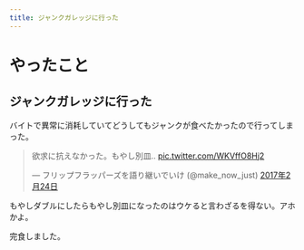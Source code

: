 ```yaml
---
title: ジャンクガレッジに行った
---
```


<script async src="//platform.twitter.com/widgets.js" charset="utf-8"></script>

# やったこと

## ジャンクガレッジに行った

バイトで異常に消耗していてどうしてもジャンクが食べたかったので行ってしまった。

<blockquote class="twitter-tweet" data-lang="ja"><p lang="ja" dir="ltr">欲求に抗えなかった。もやし別皿‥ <a href="https://t.co/WKVffO8Hj2">pic.twitter.com/WKVffO8Hj2</a></p>&mdash; フリップフラッパーズを語り継いでいけ (@make_now_just) <a href="https://twitter.com/make_now_just/status/835082816782135296">2017年2月24日</a></blockquote>

もやしダブルにしたらもやし別皿になったのはウケると言わざるを得ない。アホかよ。

完食しました。
